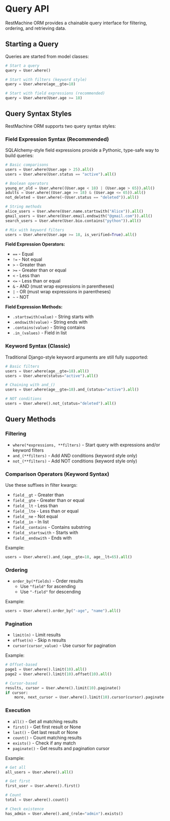 # Query API

RestMachine ORM provides a chainable query interface for filtering, ordering, and retrieving data.

## Starting a Query

Queries are started from model classes:

```python
# Start a query
query = User.where()

# Start with filters (keyword style)
query = User.where(age__gte=18)

# Start with field expressions (recommended)
query = User.where(User.age >= 18)
```

## Query Syntax Styles

RestMachine ORM supports two query syntax styles:

### Field Expression Syntax (Recommended)

SQLAlchemy-style field expressions provide a Pythonic, type-safe way to build queries:

```python
# Basic comparisons
users = User.where(User.age > 25).all()
users = User.where(User.status == "active").all()

# Boolean operators
young_or_old = User.where((User.age < 18) | (User.age > 65)).all()
adults = User.where((User.age >= 18) & (User.age <= 65)).all()
not_deleted = User.where(~(User.status == "deleted")).all()

# String methods
alice_users = User.where(User.name.startswith("Alice")).all()
gmail_users = User.where(User.email.endswith("@gmail.com")).all()
search_users = User.where(User.bio.contains("python")).all()

# Mix with keyword filters
users = User.where(User.age >= 18, is_verified=True).all()
```

**Field Expression Operators:**
- `==` - Equal
- `!=` - Not equal
- `>` - Greater than
- `>=` - Greater than or equal
- `<` - Less than
- `<=` - Less than or equal
- `&` - AND (must wrap expressions in parentheses)
- `|` - OR (must wrap expressions in parentheses)
- `~` - NOT

**Field Expression Methods:**
- `.startswith(value)` - String starts with
- `.endswith(value)` - String ends with
- `.contains(value)` - String contains
- `.in_(values)` - Field in list

### Keyword Syntax (Classic)

Traditional Django-style keyword arguments are still fully supported:

```python
# Basic filters
users = User.where(age__gte=18).all()
users = User.where(status="active").all()

# Chaining with and_()
users = User.where(age__gte=18).and_(status="active").all()

# NOT conditions
users = User.where().not_(status="deleted").all()
```

## Query Methods

### Filtering

- `where(*expressions, **filters)` - Start query with expressions and/or keyword filters
- `and_(**filters)` - Add AND conditions (keyword style only)
- `not_(**filters)` - Add NOT conditions (keyword style only)

### Comparison Operators (Keyword Syntax)

Use these suffixes in filter kwargs:

- `field__gt` - Greater than
- `field__gte` - Greater than or equal
- `field__lt` - Less than
- `field__lte` - Less than or equal
- `field__ne` - Not equal
- `field__in` - In list
- `field__contains` - Contains substring
- `field__startswith` - Starts with
- `field__endswith` - Ends with

Example:
```python
users = User.where().and_(age__gte=18, age__lt=65).all()
```

### Ordering

- `order_by(*fields)` - Order results
  - Use `"field"` for ascending
  - Use `"-field"` for descending

Example:
```python
users = User.where().order_by("-age", "name").all()
```

### Pagination

- `limit(n)` - Limit results
- `offset(n)` - Skip n results
- `cursor(cursor_value)` - Use cursor for pagination

Example:
```python
# Offset-based
page1 = User.where().limit(10).all()
page2 = User.where().limit(10).offset(10).all()

# Cursor-based
results, cursor = User.where().limit(10).paginate()
if cursor:
    more, next_cursor = User.where().limit(10).cursor(cursor).paginate()
```

### Execution

- `all()` - Get all matching results
- `first()` - Get first result or None
- `last()` - Get last result or None
- `count()` - Count matching results
- `exists()` - Check if any match
- `paginate()` - Get results and pagination cursor

Example:
```python
# Get all
all_users = User.where().all()

# Get first
first_user = User.where().first()

# Count
total = User.where().count()

# Check existence
has_admin = User.where().and_(role="admin").exists()
```
